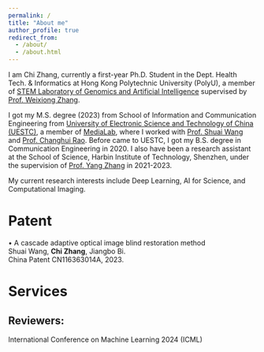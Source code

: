 ```yaml
---
permalink: /
title: "About me"
author_profile: true
redirect_from: 
  - /about/
  - /about.html
---
```




I am Chi Zhang, currently a first-year Ph.D. Student in the Dept. Health Tech. & Informatics at Hong Kong Polytechnic University (PolyU), a member of [STEM Laboratory of Genomics and Artificial Intelligence](https://genomicmedicine.github.io/site/#/) supervised by [Prof. Weixiong Zhang](https://www.polyu.edu.hk/hti/people/academic-staff/prof-zhang-weixiong/).

I got my M.S. degree (2023) from School of Information and Communication Engineering from [University of Electronic Science and Technology of China (UESTC)](https://en.uestc.edu.cn/), a member of [MediaLab](https://medialab.uestc.edu.cn/), where I worked with [Prof. Shuai Wang](https://faculty.uestc.edu.cn/wangshuai/zh_CN/index.htm) and [Prof. Changhui Rao](https://people.ucas.ac.cn/~chrao). Before came to UESTC, I got my B.S. degree in Communication Engineering in 2020. I also have been a research assistant at the School of Science, Harbin Institute of Technology, Shenzhen, under the supervision of [Prof. Yang Zhang](https://faculty.hitsz.edu.cn/zhangyang) in 2021-2023.

My current research interests include Deep Learning, AI for Science, and Computational Imaging.

# Patent
• A cascade adaptive optical image blind restoration method  
Shuai Wang, **Chi Zhang**, Jiangbo Bi.  
China Patent CN116363014A, 2023.  

# Services
## Reviewers:
International Conference on Machine Learning 2024 (ICML)

